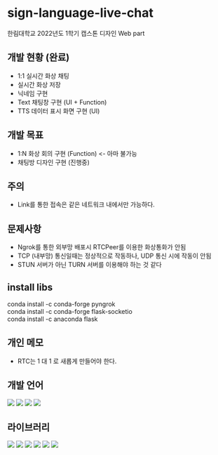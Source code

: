 # sign-language-live-chat
한림대학교 2022년도 1학기 캡스톤 디자인 Web part

## 개발 현황 (완료)
 - 1:1 실시간 화상 채팅
 - 실시간 화상 저장
 - 닉네임 구현
 - Text 채팅창 구현 (UI + Function)
 - TTS 데이터 표시 화면 구현 (UI)

## 개발 목표
 - 1:N 화상 회의 구현 (Function) <- 아마 불가능
 - 채팅방 디자인 구현 (진행중)

## 주의
 - Link를 통한 접속은 같은 네트워크 내에서만 가능하다.

## 문제사항
 - Ngrok를 통한 외부망 배포시 RTCPeer를 이용한 화상통화가 안됨
 - TCP (내부망) 통신일때는 정상적으로 작동하나, UDP 통신 시에 작동이 안됨
 - STUN 서버가 아닌 TURN 서버를 이용해야 하는 것 같다

## install libs
conda install -c conda-forge pyngrok  
conda install -c conda-forge flask-socketio  
conda install -c anaconda flask  
 
## 개인 메모
 - RTC는 1 대 1 로 새롭게 만들어야 한다.

## 개발 언어
<img src="https://img.shields.io/badge/HTML5-E34F26?style=flat-square&logo=HTML5&logoColor=white"/> <img src="https://img.shields.io/badge/CSS3-1572B6?style=flat-square&logo=CSS3&logoColor=white"/> <img src="https://img.shields.io/badge/JavaScript-F7DF1E?style=flat-square&logo=JavaScript&logoColor=white"/> <img src="https://img.shields.io/badge/Python-3776AB?style=flat-square&logo=Python&logoColor=white"/> 

## 라이브러리
<img src="https://img.shields.io/badge/Flask-000000?style=flat-square&logo=Flask&logoColor=white"/> <img src="https://img.shields.io/badge/socket.io-010101?style=flat-square&logo=socket.io&logoColor=white"/> <img src="https://img.shields.io/badge/jQuery-0769AD?style=flat-square&logo=jQuery&logoColor=white"/> <img src="https://img.shields.io/badge/Bootstrap-7952B3?style=flat-square&logo=Bootstrap&logoColor=white"/> <img src="https://img.shields.io/badge/WebRTC-333333?style=flat-square&logo=WebRTC&logoColor=white"/> <img src="https://img.shields.io/badge/ngrok-1F1E37?style=flat-square&logo=ngrok&logoColor=white"/>

